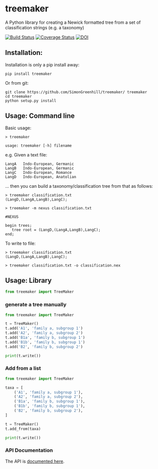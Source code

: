 # treemaker

A Python library for creating a Newick formatted tree from a set of classification strings (e.g. a taxonomy)

[![Build Status](https://travis-ci.org/SimonGreenhill/treemaker.svg?branch=master)](https://travis-ci.org/SimonGreenhill/treemaker)
[![Coverage Status](https://coveralls.io/repos/SimonGreenhill/treemaker/badge.svg?branch=master&service=github)](https://coveralls.io/github/SimonGreenhill/treemaker?branch=master)
[![DOI](https://zenodo.org/badge/22704/SimonGreenhill/treemaker.svg)](https://zenodo.org/badge/latestdoi/22704/SimonGreenhill/treemaker)

## Installation:

Installation is only a pip install away:

```shell
pip install treemaker
```

Or from git:

```shell
git clone https://github.com/SimonGreenhill/treemaker/ treemaker
cd treemaker
python setup.py install
```

## Usage: Command line

Basic usage: 

```shell
> treemaker

usage: treemaker [-h] filename
```

e.g. Given a text file:

```
LangA   Indo-European, Germanic
LangB   Indo-European, Germanic
LangC   Indo-European, Romance
LangD   Indo-European, Anatolian
```

... then you can build a taxonomy/classification tree from that as follows:

```shell
> treemaker classification.txt
(LangD,(LangA,LangB),LangC);

> treemaker -m nexus classification.txt

#NEXUS

begin trees;
   tree root = (LangD,(LangA,LangB),LangC);
end;
```

To write to file:

```shell
> treemaker classification.txt
(LangD,(LangA,LangB),LangC);

> treemaker classification.txt -o classification.nex
```


## Usage: Library

```python
from treemaker import TreeMaker
```

### generate a tree manually

```python
from treemaker import TreeMaker

t = TreeMaker()
t.add('A1', 'family a, subgroup 1')
t.add('A2', 'family a, subgroup 2')
t.add('B1a', 'family b, subgroup 1')
t.add('B1b', 'family b, subgroup 1')
t.add('B2', 'family b, subgroup 2')

print(t.write())
```

### Add from a list

```python
from treemaker import TreeMaker

taxa = [
    ('A1', 'family a, subgroup 1'),
    ('A2', 'family a, subgroup 2'),
    ('B1a', 'family b, subgroup 1'),
    ('B1b', 'family b, subgroup 1'),
    ('B2', 'family b, subgroup 2'),
]

t = TreeMaker()
t.add_from(taxa)

print(t.write())

```

### API Documentation

The API is [documented here](https://simongreenhill.github.io/treemaker/build/html/index.html).

